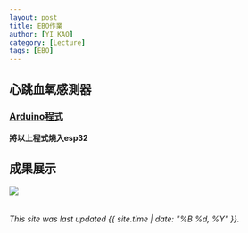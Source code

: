 ```yaml
---
layout: post
title: EBO作業
author: [YI KAO]
category: [Lecture]
tags: [EBO]
---
```


## 心跳血氧感測器
### [Arduino程式](https://github.com/rkuo2000/arduino/blob/master/examples/Sensors/MAX30102_OLED_BPM/MAX30102_OLED_BPM.ino)

**將以上程式燒入esp32**
## 成果展示
![](https://github.com/kaoethan/MCU-project/blob/main/images/349944508_6459441070745270_3890092734270055620_n_AdobeExpress.gif?raw=true)<br>
<br>
<br>
*This site was last updated {{ site.time | date: "%B %d, %Y" }}.*
